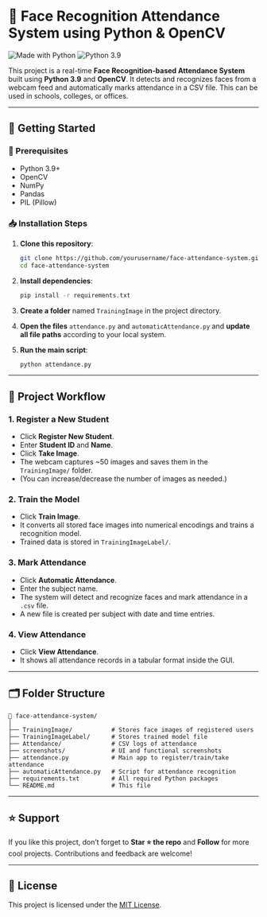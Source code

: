 
# 🧠 Face Recognition Attendance System using Python & OpenCV

![Made with Python](https://forthebadge.com/images/badges/made-with-python.svg)
![Python 3.9](https://img.shields.io/badge/Python-3.9-blue.svg)

This project is a real-time **Face Recognition-based Attendance System** built using **Python 3.9** and **OpenCV**. It detects and recognizes faces from a webcam feed and automatically marks attendance in a CSV file. This can be used in schools, colleges, or offices.

---

## 🚀 Getting Started

### 🔧 Prerequisites

- Python 3.9+
- OpenCV
- NumPy
- Pandas
- PIL (Pillow)

### 📥 Installation Steps

1. **Clone this repository**:

   ```bash
   git clone https://github.com/yourusername/face-attendance-system.git
   cd face-attendance-system
   ```

2. **Install dependencies**:

   ```bash
   pip install -r requirements.txt
   ```

3. **Create a folder** named `TrainingImage` in the project directory.

4. **Open the files** `attendance.py` and `automaticAttendance.py` and **update all file paths** according to your local system.

5. **Run the main script**:

   ```bash
   python attendance.py
   ```

---

## 🔄 Project Workflow

### 1. Register a New Student

- Click **Register New Student**.
- Enter **Student ID** and **Name**.
- Click **Take Image**.
- The webcam captures ~50 images and saves them in the `TrainingImage/` folder.
- (You can increase/decrease the number of images as needed.)

### 2. Train the Model

- Click **Train Image**.
- It converts all stored face images into numerical encodings and trains a recognition model.
- Trained data is stored in `TrainingImageLabel/`.

### 3. Mark Attendance

- Click **Automatic Attendance**.
- Enter the subject name.
- The system will detect and recognize faces and mark attendance in a `.csv` file.
- A new file is created per subject with date and time entries.

### 4. View Attendance

- Click **View Attendance**.
- It shows all attendance records in a tabular format inside the GUI.

---

## 🗂️ Folder Structure

```
📁 face-attendance-system/
│
├── TrainingImage/           # Stores face images of registered users
├── TrainingImageLabel/      # Stores trained model file
├── Attendance/              # CSV logs of attendance
├── screenshots/             # UI and functional screenshots
├── attendance.py            # Main app to register/train/take attendance
├── automaticAttendance.py   # Script for attendance recognition
├── requirements.txt         # All required Python packages
└── README.md                # This file
```

---

## ⭐ Support

If you like this project, don’t forget to **Star ⭐ the repo** and **Follow** for more cool projects. Contributions and feedback are welcome!

---

## 📄 License

This project is licensed under the [MIT License](LICENSE).
